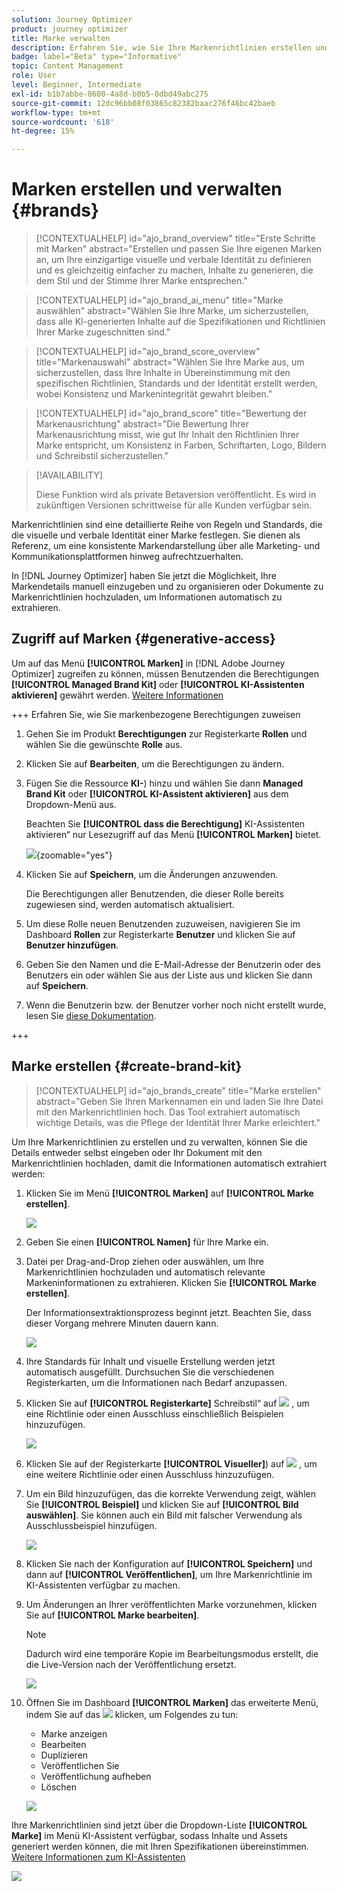 ```yaml
---
solution: Journey Optimizer
product: journey optimizer
title: Marke verwalten
description: Erfahren Sie, wie Sie Ihre Markenrichtlinien erstellen und verwalten
badge: label="Beta" type="Informative"
topic: Content Management
role: User
level: Beginner, Intermediate
exl-id: b1b7abbe-8600-4a8d-b0b5-0dbd49abc275
source-git-commit: 12dc96bb08f03865c82382baac276f46bc42baeb
workflow-type: tm+mt
source-wordcount: '618'
ht-degree: 15%

---
```


# Marken erstellen und verwalten {#brands}

>[!CONTEXTUALHELP]
>id="ajo_brand_overview"
>title="Erste Schritte mit Marken"
>abstract="Erstellen und passen Sie Ihre eigenen Marken an, um Ihre einzigartige visuelle und verbale Identität zu definieren und es gleichzeitig einfacher zu machen, Inhalte zu generieren, die dem Stil und der Stimme Ihrer Marke entsprechen."

>[!CONTEXTUALHELP]
>id="ajo_brand_ai_menu"
>title="Marke auswählen"
>abstract="Wählen Sie Ihre Marke, um sicherzustellen, dass alle KI-generierten Inhalte auf die Spezifikationen und Richtlinien Ihrer Marke zugeschnitten sind."

>[!CONTEXTUALHELP]
>id="ajo_brand_score_overview"
>title="Markenauswahl"
>abstract="Wählen Sie Ihre Marke aus, um sicherzustellen, dass Ihre Inhalte in Übereinstimmung mit den spezifischen Richtlinien, Standards und der Identität erstellt werden, wobei Konsistenz und Markenintegrität gewahrt bleiben."

>[!CONTEXTUALHELP]
>id="ajo_brand_score"
>title="Bewertung der Markenausrichtung"
>abstract="Die Bewertung Ihrer Markenausrichtung misst, wie gut Ihr Inhalt den Richtlinien Ihrer Marke entspricht, um Konsistenz in Farben, Schriftarten, Logo, Bildern und Schreibstil sicherzustellen."


>[!AVAILABILITY]
>
>Diese Funktion wird als private Betaversion veröffentlicht. Es wird in zukünftigen Versionen schrittweise für alle Kunden verfügbar sein.

Markenrichtlinien sind eine detaillierte Reihe von Regeln und Standards, die die visuelle und verbale Identität einer Marke festlegen. Sie dienen als Referenz, um eine konsistente Markendarstellung über alle Marketing- und Kommunikationsplattformen hinweg aufrechtzuerhalten.

In [!DNL Journey Optimizer] haben Sie jetzt die Möglichkeit, Ihre Markendetails manuell einzugeben und zu organisieren oder Dokumente zu Markenrichtlinien hochzuladen, um Informationen automatisch zu extrahieren.

## Zugriff auf Marken {#generative-access}

Um auf das Menü **[!UICONTROL Marken]** in [!DNL Adobe Journey Optimizer] zugreifen zu können, müssen Benutzenden die Berechtigungen **[!UICONTROL Managed Brand Kit]** oder **[!UICONTROL KI-Assistenten aktivieren]** gewährt werden. [Weitere Informationen](../administration/permissions.md)

+++  Erfahren Sie, wie Sie markenbezogene Berechtigungen zuweisen

1. Gehen Sie im Produkt **Berechtigungen** zur Registerkarte **Rollen** und wählen Sie die gewünschte **Rolle** aus.

1. Klicken Sie auf **Bearbeiten**, um die Berechtigungen zu ändern.

1. Fügen Sie die Ressource **KI-**) hinzu und wählen Sie dann **Managed Brand Kit** oder **[!UICONTROL KI-Assistent aktivieren]** aus dem Dropdown-Menü aus.

   Beachten Sie **[!UICONTROL dass die Berechtigung]** KI-Assistenten aktivieren“ nur Lesezugriff auf das Menü **[!UICONTROL Marken]** bietet.

   ![](assets/brands-permission.png){zoomable="yes"}

1. Klicken Sie auf **Speichern**, um die Änderungen anzuwenden.

   Die Berechtigungen aller Benutzenden, die dieser Rolle bereits zugewiesen sind, werden automatisch aktualisiert.

1. Um diese Rolle neuen Benutzenden zuzuweisen, navigieren Sie im Dashboard **Rollen** zur Registerkarte **Benutzer** und klicken Sie auf **Benutzer hinzufügen**.

1. Geben Sie den Namen und die E-Mail-Adresse der Benutzerin oder des Benutzers ein oder wählen Sie aus der Liste aus und klicken Sie dann auf **Speichern**.

1. Wenn die Benutzerin bzw. der Benutzer vorher noch nicht erstellt wurde, lesen Sie [diese Dokumentation](https://experienceleague.adobe.com/de/docs/experience-platform/access-control/abac/permissions-ui/users).

+++

## Marke erstellen {#create-brand-kit}

>[!CONTEXTUALHELP]
>id="ajo_brands_create"
>title="Marke erstellen"
>abstract="Geben Sie Ihren Markennamen ein und laden Sie Ihre Datei mit den Markenrichtlinien hoch. Das Tool extrahiert automatisch wichtige Details, was die Pflege der Identität Ihrer Marke erleichtert."

Um Ihre Markenrichtlinien zu erstellen und zu verwalten, können Sie die Details entweder selbst eingeben oder Ihr Dokument mit den Markenrichtlinien hochladen, damit die Informationen automatisch extrahiert werden:

1. Klicken Sie im Menü **[!UICONTROL Marken]** auf **[!UICONTROL Marke erstellen]**.

   ![](assets/brands-1.png)

1. Geben Sie einen **[!UICONTROL Namen]** für Ihre Marke ein.

1. Datei per Drag-and-Drop ziehen oder auswählen, um Ihre Markenrichtlinien hochzuladen und automatisch relevante Markeninformationen zu extrahieren. Klicken Sie **[!UICONTROL Marke erstellen]**.

   Der Informationsextraktionsprozess beginnt jetzt. Beachten Sie, dass dieser Vorgang mehrere Minuten dauern kann.

   ![](assets/brands-2.png)

1. Ihre Standards für Inhalt und visuelle Erstellung werden jetzt automatisch ausgefüllt. Durchsuchen Sie die verschiedenen Registerkarten, um die Informationen nach Bedarf anzupassen.

1. Klicken Sie auf **[!UICONTROL Registerkarte]** Schreibstil“ auf ![](assets/do-not-localize/Smock_Add_18_N.svg) , um eine Richtlinie oder einen Ausschluss einschließlich Beispielen hinzuzufügen.

   ![](assets/brands-3.png)

1. Klicken Sie auf der Registerkarte **[!UICONTROL Visueller]**) auf ![](assets/do-not-localize/Smock_Add_18_N.svg) , um eine weitere Richtlinie oder einen Ausschluss hinzuzufügen.

1. Um ein Bild hinzuzufügen, das die korrekte Verwendung zeigt, wählen Sie **[!UICONTROL Beispiel]** und klicken Sie auf **[!UICONTROL Bild auswählen]**. Sie können auch ein Bild mit falscher Verwendung als Ausschlussbeispiel hinzufügen.

   ![](assets/brands-4.png)

1. Klicken Sie nach der Konfiguration auf **[!UICONTROL Speichern]** und dann auf **[!UICONTROL Veröffentlichen]**, um Ihre Markenrichtlinie im KI-Assistenten verfügbar zu machen.

1. Um Änderungen an Ihrer veröffentlichten Marke vorzunehmen, klicken Sie auf **[!UICONTROL Marke bearbeiten]**.

   >[!NOTE]
   >
   >Dadurch wird eine temporäre Kopie im Bearbeitungsmodus erstellt, die die Live-Version nach der Veröffentlichung ersetzt.

   ![](assets/brands-8.png)

1. Öffnen Sie im Dashboard **[!UICONTROL Marken]** das erweiterte Menü, indem Sie auf das ![](assets/do-not-localize/Smock_More_18_N.svg) klicken, um Folgendes zu tun:

   * Marke anzeigen
   * Bearbeiten
   * Duplizieren
   * Veröffentlichen Sie
   * Veröffentlichung aufheben
   * Löschen

   ![](assets/brands-6.png)

Ihre Markenrichtlinien sind jetzt über die Dropdown-Liste **[!UICONTROL Marke]** im Menü KI-Assistent verfügbar, sodass Inhalte und Assets generiert werden können, die mit Ihren Spezifikationen übereinstimmen. [Weitere Informationen zum KI-Assistenten](gs-generative.md)

![](assets/brands-7.png)
